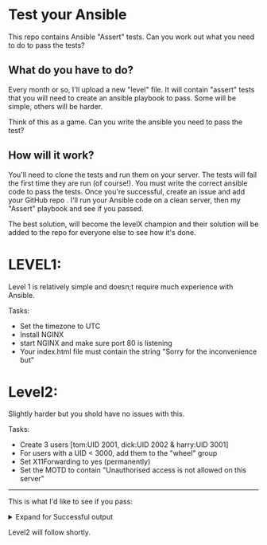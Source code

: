 # Test your Ansible
This repo contains Ansible "Assert" tests. Can you work out what you need to do to pass the tests?

## What do you have to do?
Every month or so, I'll upload a new "level" file. It will contain "assert" tests that you will need to create an ansible playbook to pass. Some will be simple, others will be harder.

Think of this as a game. Can you write the ansible you need to pass the test?

## How will it work?
You'll need to clone the tests and run them on your server. The tests will fail the first time they are run (of course!). You must write the correct ansible code to pass the tests. Once you're successful, create an issue and add your GitHub repo . I'll run your Ansible code on a clean server, then my "Assert" playbook and see if you passed.

The best solution, will become the levelX champion and their solution will be added to the repo for everyone else to see how it's done.

LEVEL1:
======
Level 1 is relatively simple and doesn;t require much experience with Ansible.

Tasks:
  * Set the timezone to UTC
  * Install NGINX
  * start NGINX and make sure port 80 is listening
  * Your index.html file must contain the string "Sorry for the inconvenience but"

Level2:
======
Slightly harder but you shold have no issues with this.

Tasks:
  * Create 3 users [tom:UID 2001, dick:UID 2002 & harry:UID 3001]
  * For users with a UID < 3000, add them to the "wheel" group
  * Set X11Forwarding to yes (permanently)
  * Set the MOTD to contain "Unauthorised access is not allowed on this server"

---

This is what I'd like to see if you pass:

<details>
 <summary>Expand for Successful output</summary>
  <p>
    
````
[ec2-user@ip-172-31-16-55 test_yourself]$ ansible-playbook level1.yml
[WARNING]: No inventory was parsed, only implicit localhost is available
[WARNING]: provided hosts list is empty, only localhost is available. Note that the implicit localhost does not match
'all'

PLAY [tests] **********************************************************************************************************

TASK [store date output for timezone check] ***************************************************************************
changed: [localhost]

TASK [check tz] *******************************************************************************************************
ok: [localhost] => {
    "changed": false,
    "msg": "All assertions passed"
}

TASK [Check if NGINX is installed] ************************************************************************************
ok: [localhost]

TASK [confirm nginx is installed] *************************************************************************************
ok: [localhost] => {
    "changed": false,
    "msg": "All assertions passed"
}

TASK [Check if port 80 is listening] **********************************************************************************
changed: [localhost]

TASK [confirm port 80 is listening] ***********************************************************************************
ok: [localhost] => {
    "changed": false,
    "msg": "All assertions passed"
}

TASK [collect index.html contents] ************************************************************************************
changed: [localhost]

TASK [confirm string in index.html] ***********************************************************************************
ok: [localhost] => {
    "changed": false,
    "msg": "All assertions passed"
}

PLAY RECAP ************************************************************************************************************
localhost                  : ok=8    changed=3    unreachable=0    failed=0    skipped=0    rescued=0    ignored=0
````
</p></details>

Level2 will follow shortly.
